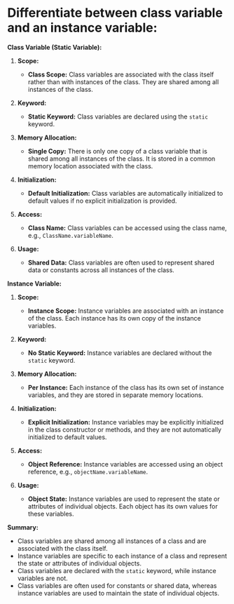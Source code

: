 
# Differentiate between class variable and an instance variable:


**Class Variable (Static Variable):**

1. **Scope:**
   - **Class Scope:** Class variables are associated with the class itself rather than with instances of the class. They are shared among all instances of the class.
  
2. **Keyword:**
   - **Static Keyword:** Class variables are declared using the `static` keyword.

3. **Memory Allocation:**
   - **Single Copy:** There is only one copy of a class variable that is shared among all instances of the class. It is stored in a common memory location associated with the class.

4. **Initialization:**
   - **Default Initialization:** Class variables are automatically initialized to default values if no explicit initialization is provided.

5. **Access:**
   - **Class Name:** Class variables can be accessed using the class name, e.g., `ClassName.variableName`.

6. **Usage:**
   - **Shared Data:** Class variables are often used to represent shared data or constants across all instances of the class.

**Instance Variable:**

1. **Scope:**
   - **Instance Scope:** Instance variables are associated with an instance of the class. Each instance has its own copy of the instance variables.

2. **Keyword:**
   - **No Static Keyword:** Instance variables are declared without the `static` keyword.

3. **Memory Allocation:**
   - **Per Instance:** Each instance of the class has its own set of instance variables, and they are stored in separate memory locations.

4. **Initialization:**
   - **Explicit Initialization:** Instance variables may be explicitly initialized in the class constructor or methods, and they are not automatically initialized to default values.

5. **Access:**
   - **Object Reference:** Instance variables are accessed using an object reference, e.g., `objectName.variableName`.

6. **Usage:**
   - **Object State:** Instance variables are used to represent the state or attributes of individual objects. Each object has its own values for these variables.

**Summary:**

- Class variables are shared among all instances of a class and are associated with the class itself.
- Instance variables are specific to each instance of a class and represent the state or attributes of individual objects.
- Class variables are declared with the `static` keyword, while instance variables are not.
- Class variables are often used for constants or shared data, whereas instance variables are used to maintain the state of individual objects.